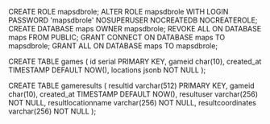 CREATE ROLE mapsdbrole;
ALTER ROLE mapsdbrole WITH LOGIN PASSWORD 'mapsdbrole' NOSUPERUSER NOCREATEDB NOCREATEROLE;
CREATE DATABASE maps OWNER mapsdbrole;
REVOKE ALL ON DATABASE maps FROM PUBLIC;
GRANT CONNECT ON DATABASE maps TO mapsdbrole;
GRANT ALL ON DATABASE maps TO mapsdbrole;


CREATE TABLE games (
     id          serial PRIMARY KEY,
     gameid      char(10),
     created_at  TIMESTAMP DEFAULT NOW(),
     locations   jsonb NOT NULL
);

CREATE TABLE gameresults (
     resultid    varchar(512) PRIMARY KEY,
     gameid      char(10),
     created_at  TIMESTAMP DEFAULT NOW(),
     resultuser  varchar(256) NOT NULL,
     resultlocationname varchar(256) NOT NULL,
     resultcoordinates varchar(256) NOT NULL
);

